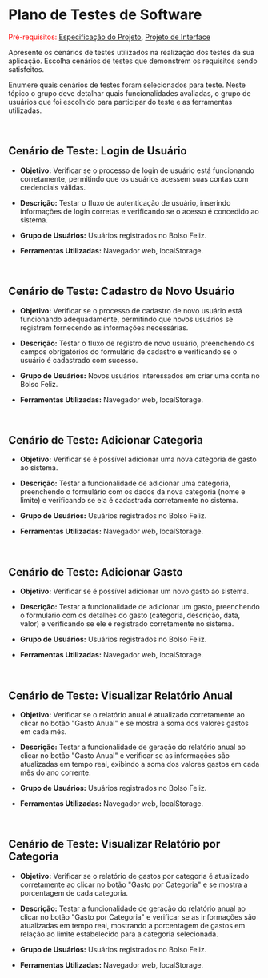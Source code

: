 # Plano de Testes de Software

<span style="color:red">Pré-requisitos: <a href="2-Especificação do Projeto.md"> Especificação do Projeto</a></span>, <a href="3-Projeto de Interface.md"> Projeto de Interface</a>

Apresente os cenários de testes utilizados na realização dos testes da sua aplicação. Escolha cenários de testes que demonstrem os requisitos sendo satisfeitos.

Enumere quais cenários de testes foram selecionados para teste. Neste tópico o grupo deve detalhar quais funcionalidades avaliadas, o grupo de usuários que foi escolhido para participar do teste e as ferramentas utilizadas.
 
 <br>
 
## Cenário de Teste: Login de Usuário

- **Objetivo:** Verificar se o processo de login de usuário está funcionando corretamente, permitindo que os usuários acessem suas contas com credenciais válidas.

- **Descrição:** Testar o fluxo de autenticação de usuário, inserindo informações de login corretas e verificando se o acesso é concedido ao sistema.

- **Grupo de Usuários:** Usuários registrados no Bolso Feliz.

- **Ferramentas Utilizadas:** Navegador web, localStorage.

<br>

## Cenário de Teste: Cadastro de Novo Usuário


- **Objetivo:** Verificar se o processo de cadastro de novo usuário está funcionando adequadamente, permitindo que novos usuários se registrem fornecendo as informações necessárias.

- **Descrição:** Testar o fluxo de registro de novo usuário, preenchendo os campos obrigatórios do formulário de cadastro e verificando se o usuário é cadastrado com sucesso.

- **Grupo de Usuários:** Novos usuários interessados em criar uma conta no Bolso Feliz.

- **Ferramentas Utilizadas:** Navegador web, localStorage.

<br>

## Cenário de Teste: Adicionar Categoria

- **Objetivo:** Verificar se é possível adicionar uma nova categoria de gasto ao sistema.

- **Descrição:** Testar a funcionalidade de adicionar uma categoria, preenchendo o formulário com os dados da nova categoria (nome e limite) e verificando se ela é cadastrada corretamente no sistema.

- **Grupo de Usuários:** Usuários registrados no Bolso Feliz.

- **Ferramentas Utilizadas:** Navegador web, localStorage.

<br>

## Cenário de Teste: Adicionar Gasto


- **Objetivo:** Verificar se é possível adicionar um novo gasto ao sistema.

- **Descrição:** Testar a funcionalidade de adicionar um gasto, preenchendo o formulário com os detalhes do gasto (categoria, descrição, data, valor) e verificando se ele é registrado corretamente no sistema.

- **Grupo de Usuários:** Usuários registrados no Bolso Feliz.

- **Ferramentas Utilizadas:** Navegador web, localStorage.

<br>

## Cenário de Teste: Visualizar Relatório Anual

- **Objetivo:** Verificar se o relatório anual é atualizado corretamente ao clicar no botão "Gasto Anual" e se mostra a soma dos valores gastos em cada mês.

- **Descrição:** Testar a funcionalidade de geração do relatório anual ao clicar no botão "Gasto Anual" e verificar se as informações são atualizadas em tempo real, exibindo a soma dos valores gastos em cada mês do ano corrente.

- **Grupo de Usuários:** Usuários registrados no Bolso Feliz.

- **Ferramentas Utilizadas:** Navegador web, localStorage.

<br>

## Cenário de Teste: Visualizar Relatório por Categoria

- **Objetivo:** Verificar se o relatório de gastos por categoria é atualizado corretamente ao clicar no botão "Gasto por Categoria" e se mostra a porcentagem de cada categoria.

- **Descrição:** Testar a funcionalidade de geração do relatório anual ao clicar no botão "Gasto por Categoria" e verificar se as informações são atualizadas em tempo real, mostrando a porcentagem de gastos em relação ao limite estabelecido para a categoria selecionada.

- **Grupo de Usuários:** Usuários registrados no Bolso Feliz.

- **Ferramentas Utilizadas:** Navegador web, localStorage.

